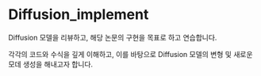 # Diffusion_implement

Diffusion 모델을 리뷰하고, 해당 논문의 구현을 목표로 하고 연습합니다.

각각의 코드와 수식을 깊게 이해하고, 이를 바탕으로 Diffusion 모델의 변형 및 새로운 모데 생성을 해내고자 합니다.
